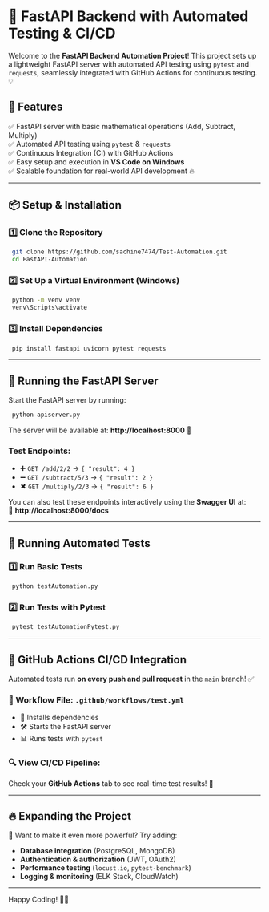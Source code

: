 # 🚀 FastAPI Backend with Automated Testing & CI/CD

Welcome to the **FastAPI Backend Automation Project**! This project sets up a lightweight FastAPI server with automated API testing using `pytest` and `requests`, seamlessly integrated with GitHub Actions for continuous testing. 💡

## 📌 Features
✅ FastAPI server with basic mathematical operations (Add, Subtract, Multiply)  
✅ Automated API testing using `pytest` & `requests`  
✅ Continuous Integration (CI) with GitHub Actions  
✅ Easy setup and execution in **VS Code on Windows**  
✅ Scalable foundation for real-world API development 🔥  

---

## 📦 Setup & Installation
### 1️⃣ Clone the Repository
```sh
 git clone https://github.com/sachine7474/Test-Automation.git
 cd FastAPI-Automation
```

### 2️⃣ Set Up a Virtual Environment (Windows)
```sh
 python -m venv venv
 venv\Scripts\activate
```

### 3️⃣ Install Dependencies
```sh
 pip install fastapi uvicorn pytest requests
```

---

## 🚀 Running the FastAPI Server
Start the FastAPI server by running:
```sh
 python apiserver.py
```
The server will be available at: **http://localhost:8000** 🔗

### Test Endpoints:
- ➕ `GET /add/2/2` → `{ "result": 4 }`
- ➖ `GET /subtract/5/3` → `{ "result": 2 }`
- ✖ `GET /multiply/2/3` → `{ "result": 6 }`

You can also test these endpoints interactively using the **Swagger UI** at:  
📌 **http://localhost:8000/docs**  

---

## 🧪 Running Automated Tests
### 1️⃣ Run Basic Tests
```sh
 python testAutomation.py
```

### 2️⃣ Run Tests with Pytest
```sh
 pytest testAutomationPytest.py
```

---

## 🤖 GitHub Actions CI/CD Integration
Automated tests run **on every push and pull request** in the `main` branch! ✅  

### 📂 Workflow File: `.github/workflows/test.yml`
- 🚀 Installs dependencies
- 🛠️ Starts the FastAPI server
- 📊 Runs tests with `pytest`

### 🔍 View CI/CD Pipeline:
Check your **GitHub Actions** tab to see real-time test results! 🎯  

---

## 🔥 Expanding the Project
🚀 Want to make it even more powerful? Try adding:
- **Database integration** (PostgreSQL, MongoDB)
- **Authentication & authorization** (JWT, OAuth2)
- **Performance testing** (`locust.io`, `pytest-benchmark`)
- **Logging & monitoring** (ELK Stack, CloudWatch)

---

Happy Coding! 🚀🎯


